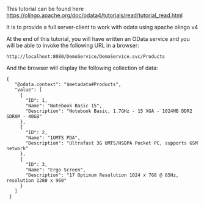 This tutorial can be found here
https://olingo.apache.org/doc/odata4/tutorials/read/tutorial_read.html

It is to provide a full server-client to work with odata using apache olingo v4

At the end of this tutorial, you will have written an OData service and you will be able to invoke the following URL in a browser:

`http://localhost:8080/DemoService/DemoService.svc/Products`

And the browser will display the following collection of data:

```
{
   "@odata.context": "$metadata#Products",
   "value": [
     {
       "ID": 1,
       "Name": "Notebook Basic 15",
       "Description": "Notebook Basic, 1.7GHz - 15 XGA - 1024MB DDR2 SDRAM - 40GB"
     },
     {
       "ID": 2,
       "Name": "1UMTS PDA",
       "Description": "Ultrafast 3G UMTS/HSDPA Pocket PC, supports GSM network"
     },
     {
       "ID": 3,
       "Name": "Ergo Screen",
       "Description": "17 Optimum Resolution 1024 x 768 @ 85Hz, resolution 1280 x 960"
     }
   ]
 }
 ```
